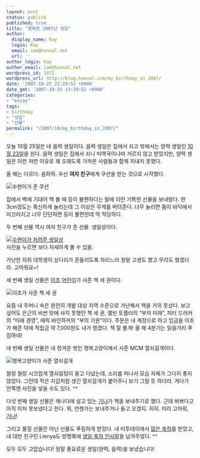 ```yaml
---
layout: post
status: publish
published: true
title: "행복한 2007년 생일"
author:
  display_name: Kay
  login: Kay
  email: iam@hannal.net
  url: ''
author_login: Kay
author_email: iam@hannal.net
wordpress_id: 1072
wordpress_url: http://blog.hannal.com/my_birthday_in_2007/
date: '2007-10-25 22:29:52 +0900'
date_gmt: '2007-10-25 13:29:52 +0900'
categories:
- "essay"
tags:
- birthday
- "생일"
- "선물"
permalink: "/2007/10/my_birthday_in_2007/"
---
```

<p>오늘 10월 25일은 내 음력 생일이다. 음력 생일은 집에서 쇠고 밖에서는 양력 생일인 <a href="http://me2day.net/hannal/2007/10/23#01:40:53">10월 23일</a>을 쇤다. 음력 생일은 집에서 쇠니 미역국이나마 거르지 않고 받았지만, 양력 생일은 이런 저런 이유로 꽤 오래도록 가까운 사람들과 함께 지내지 못했다.</p>
<p>올 해는 다르다. 음하하. 우선 <strong>여자 친구</strong>에게 쿠션을 받는 것으로 시작했다.</p>
<p class="centerphoto"><img src="http://blog.hannal.com/assets/uploads/2007/10/cushion_from_soya1.jpg" alt="수현이가 준 쿠션" /></p>
<p>집에서 벽에 기대어 책 볼 때 등이 불편하다는 말에 이런 기특한 선물을 보내왔다. 한 3cm정도는 푹신하게 눌리는데 그 이상은 무게를 버텨준다. 너무 눌리면 몸이 바닥에서 미끄러지고 너무 단단하면 등이 불편한데 딱 적당하다.</p>
<p>두 번째 선물 역시 여자 친구가 준 선물. 생일상이다.</p>
<p class="centerphoto"><a href="http://mintgirl22.egloos.com/903043"><img src="http://blog.hannal.com/assets/uploads/2007/10/img_0031.jpg" alt="수현이가 차려준 생일상" /></a><br />
사진을 누르면 보다 자세하게 볼 수 있음.</p>
<p>가난한 자취 대학생이 상다리가 흔들리도록 차리느라 정말 고생도 했고 무리도 했겠더라. 고마워요~!</p>
<p>세 번째 생일 선물은 <a href="http://yicho.tistory.com/">이초</a> <a href="http://me2day.net/yicho">어린이</a>가 사준 책 세 권이다.</p>
<p class="centerphoto"><img src="http://blog.hannal.com/assets/uploads/2007/10/books_from_yicho1.jpg" alt="이초가 사준 책 세 권" /></p>
<p>요즘 내 주머니 속은 완전히 개발 대상 지역 수준으로 가난해서 책을 거의 못샀다. 보고 싶어도 은근히 비싼 탓에 사지 못했던 책 세 권, 앨빈 토플러의 “부의 미래”, 피터 드러커의 “미래 경영”, 에릭 바인하커의 “부의 기원”이다. 주문은 내 계정으로 하고 입금을 이초가 해준 덕에 적립금 약 7,000원도 내가 챙겼다. 책 잘 볼게! 올 해 4분기는 읽을거리 푸짐하네!</p>
<p>네 번째 생일 선물은 내 정겨운 벗인 행복고양이께서 사준 MCM 열쇠걸개이다.</p>
<p class="centerphoto"><img src="http://blog.hannal.com/assets/uploads/2007/10/keyholder_from_happycat1.jpg" alt="행복고양이가 사준 열쇠걸개" /></p>
<p>철렁 철렁 시끄럽게 열쇠뭉텅이 들고 다녔는데, 소리를 떠나서 모습 자체가 그다지 좋지 않았다. 그런데 작은 지갑처럼 생긴 열쇠걸개가 붙어주니 보기 그럴 듯 하더라. 게다가 안쪽엔 사진을 넣을 수도 있다. ^^</p>
<p>다섯 번째 생일 선물은 캐나다에 살고 있는 <a href="http://essaysucks.egloos.com">기나</a>가 책을 보내주기로 했다. 근데 바쁘다고 아직 미처 못보냈다고 한다. 뭐, 언젠가는 보내주거나 들고 오겠지. 히히. 미리 고마워, <a href="http://me2day.net/ginamon">기나</a>!</p>
<p>그리고 물질 선물은 아닌 선물도 푸짐하게 받았다. 내 미투데이에서 <a href="http://me2day.net/hannal/2007/10/23#01:40:53">많은 축하</a>를 받았고, 내 대만 친구인 Lienya도 방명록에 <a href="http://blog.hannal.com/guestbook/#tpg-comment-28717">생일 축하 인사말</a>을 남겨주었다. ^^</p>
<p>모두 모두 고맙습니다! 정말 풍요로운 생일(양력, 음력)을 보냈습니다!</p>
